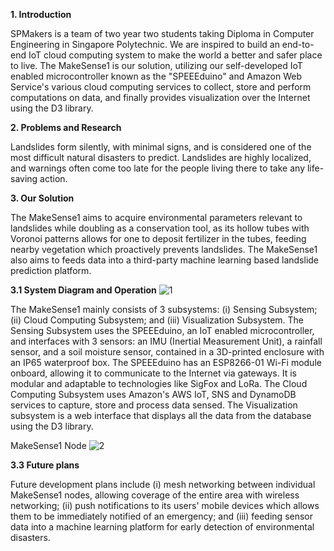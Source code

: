 **1. Introduction**

SPMakers is a team of two year two students taking Diploma in Computer Engineering in Singapore Polytechnic. We are inspired to build an end-to-end IoT cloud computing system to make the world a better and safer place to live. The MakeSense1 is our solution, utilizing our self-developed IoT enabled microcontroller known as the &quot;SPEEEduino&quot; and Amazon Web Service&#39;s various cloud computing services to collect, store and perform computations on data, and finally provides visualization over the Internet using the D3 library.

**2. Problems and Research**

Landslides form silently, with minimal signs, and is considered one of the most difficult natural disasters to predict. Landslides are highly localized, and warnings often come too late for the people living there to take any life-saving action.

**3. Our Solution**

The MakeSense1 aims to acquire environmental parameters relevant to landslides while doubling as a conservation tool, as its hollow tubes with Voronoi patterns allows for one to deposit fertilizer in the tubes, feeding nearby vegetation which proactively prevents landslides. The MakeSense1 also aims to feeds data into a third-party machine learning based landslide prediction platform.

**3.1 System Diagram and Operation**
![1](https://user-images.githubusercontent.com/30100720/32892583-b3dddf82-cb11-11e7-9c27-45d7acf346ce.png)

The MakeSense1 mainly consists of 3 subsystems: (i) Sensing Subsystem; (ii) Cloud Computing Subsystem; and (iii) Visualization Subsystem. The Sensing Subsystem uses the SPEEEduino, an IoT enabled microcontroller, and interfaces with 3 sensors: an IMU (Inertial Measurement Unit), a rainfall sensor, and a soil moisture sensor, contained in a 3D-printed enclosure with an IP65 waterproof box. The SPEEEduino has an ESP8266-01 Wi-Fi module onboard, allowing it to communicate to the Internet via gateways. It is modular and adaptable to technologies like SigFox and LoRa. The Cloud Computing Subsystem uses Amazon&#39;s AWS IoT, SNS and DynamoDB services to capture, store and process data sensed. The Visualization subsystem is a web interface that displays all the data from the database using the D3 library.


MakeSense1 Node
![2](https://user-images.githubusercontent.com/30100720/32892689-0f1635d4-cb12-11e7-8372-5da3e9238aa5.jpg)

**3.3 Future plans**

Future development plans include (i) mesh networking between individual MakeSense1 nodes, allowing coverage of the entire area with wireless networking; (ii) push notifications to its users&#39; mobile devices which allows them to be immediately notified of an emergency; and (iii) feeding sensor data into a machine learning platform for early detection of environmental disasters.
